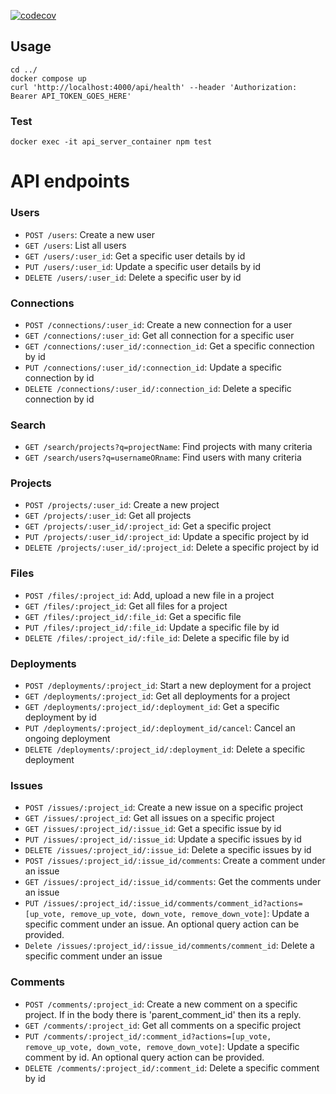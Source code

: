[![codecov](https://codecov.io/gh/UsableSystemsLab/cdhub/graph/badge.svg?token=vIRfeXqXjk)](https://codecov.io/gh/UsableSystemsLab/cdhub)

## Usage

```
cd ../
docker compose up
curl 'http://localhost:4000/api/health' --header 'Authorization: Bearer API_TOKEN_GOES_HERE'
```

### Test

```shell
docker exec -it api_server_container npm test
```

# API endpoints

### Users

- `POST /users`: Create a new user
- `GET /users`: List all users
- `GET /users/:user_id`: Get a specific user details by id 
- `PUT /users/:user_id`: Update a specific user details by id
- `DELETE /users/:user_id`: Delete a specific user by id

### Connections

- `POST /connections/:user_id`: Create a new connection for a user
- `GET /connections/:user_id`: Get all connection for a specific user
- `GET /connections/:user_id/:connection_id`: Get a specific connection by id
- `PUT /connections/:user_id/:connection_id`: Update a specific connection by id
- `DELETE /connections/:user_id/:connection_id`: Delete a specific connection by id

### Search

- `GET /search/projects?q=projectName`: Find projects with many criteria
- `GET /search/users?q=usernameORname`: Find users with many criteria

### Projects

- `POST /projects/:user_id`: Create a new project
- `GET /projects/:user_id`: Get all projects
- `GET /projects/:user_id/:project_id`: Get a specific project
- `PUT /projects/:user_id/:project_id`: Update a specific project by id
- `DELETE /projects/:user_id/:project_id`: Delete a specific project by id

### Files

- `POST /files/:project_id`: Add, upload a new file in a project
- `GET /files/:project_id`: Get all files for a project
- `GET /files/:project_id/:file_id`: Get a specific file
- `PUT /files/:project_id/:file_id`: Update a specific file by id
- `DELETE /files/:project_id/:file_id`: Delete a specific file by id

### Deployments

- `POST /deployments/:project_id`: Start a new deployment for a project
- `GET /deployments/:project_id`: Get all deployments for a project
- `GET /deployments/:project_id/:deployment_id`:  Get a specific deployment by id
- `PUT /deployments/:project_id/:deployment_id/cancel`: Cancel an ongoing deployment
- `DELETE /deployments/:project_id/:deployment_id`: Delete a specific deployment

### Issues

- `POST /issues/:project_id`: Create a new issue on a specific project
- `GET /issues/:project_id`: Get all issues on a specific project
- `GET /issues/:project_id/:issue_id`: Get a specific issue by id
- `PUT /issues/:project_id/:issue_id`: Update a specific issues by id
- `DELETE /issues/:project_id/:issue_id`: Delete a specific issues by id
- `POST /issues/:project_id/:issue_id/comments`: Create a comment under an issue
- `GET /issues/:project_id/:issue_id/comments`: Get the comments under an issue
- `PUT /issues/:project_id/:issue_id/comments/comment_id?actions=[up_vote, remove_up_vote, down_vote, remove_down_vote]`: Update a specific comment under an issue. An optional query action can be provided.
- `Delete /issues/:project_id/:issue_id/comments/comment_id`: Delete a specific comment under an issue

### Comments

- `POST /comments/:project_id`: Create a new comment on a specific project. If in the body there is 'parent_comment_id' then its a reply.
- `GET /comments/:project_id`: Get all comments on a specific project
- `PUT /comments/:project_id/:comment_id?actions=[up_vote, remove_up_vote, down_vote, remove_down_vote]`: Update a specific comment by id. An optional query action can be provided.
- `DELETE /comments/:project_id/:comment_id`: Delete a specific comment by id
